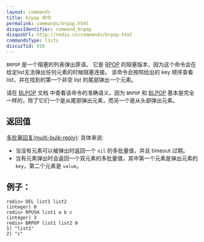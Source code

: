 ```yaml
---
layout: commands
title: brpop 命令
permalink: commands/brpop.html
disqusIdentifier: command_brpop
disqusUrl: http://redis.cn/commands/brpop.html
commandsType: lists
discuzTid: 910
---
```


`BRPOP` 是一个阻塞的列表弹出原语。 它是 [RPOP](commands/rpop.html) 的阻塞版本，因为这个命令会在给定list无法弹出任何元素的时候阻塞连接。 该命令会按照给出的 key 顺序查看 list，并在找到的第一个非空 list 的尾部弹出一个元素。

请在 [BLPOP](commands/blpop.html) 文档 中查看该命令的准确语义，因为 `BRPOP` 和 [BLPOP](commands/blpop.html) 基本是完全一样的，除了它们一个是从尾部弹出元素，而另一个是从头部弹出元素。

## 返回值

[多批量回复(multi-bulk-reply)](/topics/protocol.html#multi-bulk-reply): 具体来说:

- 当没有元素可以被弹出时返回一个 `nil` 的多批量值，并且 timeout 过期。
- 当有元素弹出时会返回一个双元素的多批量值，其中第一个元素是弹出元素的 `key`，第二个元素是 `value`。

## 例子：

	redis> DEL list1 list2
	(integer) 0
	redis> RPUSH list1 a b c
	(integer) 3
	redis> BRPOP list1 list2 0
	1) "list1"
	2) "c"